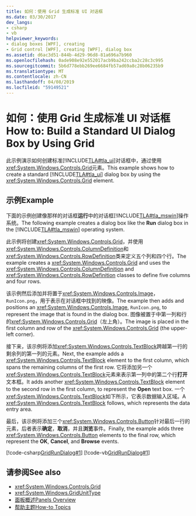 ```yaml
---
title: 如何：使用 Grid 生成标准 UI 对话框
ms.date: 03/30/2017
dev_langs:
- csharp
- vb
helpviewer_keywords:
- dialog boxes [WPF], creating
- Grid control [WPF], creating [WPF], dialog box
ms.assetid: d6ac3d51-844b-4d29-96d8-81a696a7b960
ms.openlocfilehash: 0ade908e92e552017acb9ba242ccba2c28c3c995
ms.sourcegitcommit: 5b6d778ebb269ee6684fb57ad69a8c28b06235b9
ms.translationtype: MT
ms.contentlocale: zh-CN
ms.lasthandoff: 04/08/2019
ms.locfileid: "59149521"
---
```

# <a name="how-to-build-a-standard-ui-dialog-box-by-using-grid"></a><span data-ttu-id="3fc96-102">如何：使用 Grid 生成标准 UI 对话框</span><span class="sxs-lookup"><span data-stu-id="3fc96-102">How to: Build a Standard UI Dialog Box by Using Grid</span></span>
<span data-ttu-id="3fc96-103">此示例演示如何创建标准[!INCLUDE[TLA#tla_ui](../../../../includes/tlasharptla-ui-md.md)]对话框中，通过使用<xref:System.Windows.Controls.Grid>元素。</span><span class="sxs-lookup"><span data-stu-id="3fc96-103">This example shows how to create a standard [!INCLUDE[TLA#tla_ui](../../../../includes/tlasharptla-ui-md.md)] dialog box by using the <xref:System.Windows.Controls.Grid> element.</span></span>  
  
## <a name="example"></a><span data-ttu-id="3fc96-104">示例</span><span class="sxs-lookup"><span data-stu-id="3fc96-104">Example</span></span>  
 <span data-ttu-id="3fc96-105">下面的示例创建像那样的对话框**运行**中的对话框[!INCLUDE[TLA#tla_mswin](../../../../includes/tlasharptla-mswin-md.md)]操作系统。</span><span class="sxs-lookup"><span data-stu-id="3fc96-105">The following example creates a dialog box like the **Run** dialog box in the [!INCLUDE[TLA#tla_mswin](../../../../includes/tlasharptla-mswin-md.md)] operating system.</span></span>  
  
 <span data-ttu-id="3fc96-106">此示例将创建<xref:System.Windows.Controls.Grid>，并使用<xref:System.Windows.Controls.ColumnDefinition>和<xref:System.Windows.Controls.RowDefinition>类来定义五个列和四个行。</span><span class="sxs-lookup"><span data-stu-id="3fc96-106">The example creates a <xref:System.Windows.Controls.Grid> and uses the <xref:System.Windows.Controls.ColumnDefinition> and <xref:System.Windows.Controls.RowDefinition> classes to define five columns and four rows.</span></span>  
  
 <span data-ttu-id="3fc96-107">该示例然后添加并将置于<xref:System.Windows.Controls.Image>， `RunIcon.png`，用于表示在对话框中找到的映像。</span><span class="sxs-lookup"><span data-stu-id="3fc96-107">The example then adds and positions an <xref:System.Windows.Controls.Image>, `RunIcon.png`, to represent the image that is found in the dialog box.</span></span> <span data-ttu-id="3fc96-108">图像被置于中第一列和行的<xref:System.Windows.Controls.Grid>（左上角）。</span><span class="sxs-lookup"><span data-stu-id="3fc96-108">The image is placed in the first column and row of the <xref:System.Windows.Controls.Grid> (the upper-left corner).</span></span>  
  
 <span data-ttu-id="3fc96-109">接下来，该示例将添加<xref:System.Windows.Controls.TextBlock>跨越第一行的剩余列的第一列的元素。</span><span class="sxs-lookup"><span data-stu-id="3fc96-109">Next, the example adds a <xref:System.Windows.Controls.TextBlock> element to the first column, which spans the remaining columns of the first row.</span></span> <span data-ttu-id="3fc96-110">它将添加另一个<xref:System.Windows.Controls.TextBlock>元素来表示第一列中的第二个行**打开**文本框。</span><span class="sxs-lookup"><span data-stu-id="3fc96-110">It adds another <xref:System.Windows.Controls.TextBlock> element to the second row in the first column, to represent the **Open** text box.</span></span> <span data-ttu-id="3fc96-111">一个<xref:System.Windows.Controls.TextBlock>如下所示，它表示数据输入区域。</span><span class="sxs-lookup"><span data-stu-id="3fc96-111">A <xref:System.Windows.Controls.TextBlock> follows, which represents the data entry area.</span></span>  
  
 <span data-ttu-id="3fc96-112">最后，该示例将添加三个<xref:System.Windows.Controls.Button>针对最后一行的元素，后者表示**确定**，**取消**，并且**浏览**事件。</span><span class="sxs-lookup"><span data-stu-id="3fc96-112">Finally, the example adds three <xref:System.Windows.Controls.Button> elements to the final row, which represent the **OK**, **Cancel**, and **Browse** events.</span></span>  
  
 [!code-csharp[GridRunDialog#1](~/samples/snippets/csharp/VS_Snippets_Wpf/GridRunDialog/CSharp/window1.xaml.cs#1)]
 [!code-vb[GridRunDialog#1](~/samples/snippets/visualbasic/VS_Snippets_Wpf/GridRunDialog/VisualBasic/grid_vb.vb#1)]  
  
## <a name="see-also"></a><span data-ttu-id="3fc96-113">请参阅</span><span class="sxs-lookup"><span data-stu-id="3fc96-113">See also</span></span>

- <xref:System.Windows.Controls.Grid>
- <xref:System.Windows.GridUnitType>
- [<span data-ttu-id="3fc96-114">面板概述</span><span class="sxs-lookup"><span data-stu-id="3fc96-114">Panels Overview</span></span>](panels-overview.md)
- [<span data-ttu-id="3fc96-115">帮助主题</span><span class="sxs-lookup"><span data-stu-id="3fc96-115">How-to Topics</span></span>](grid-how-to-topics.md)
